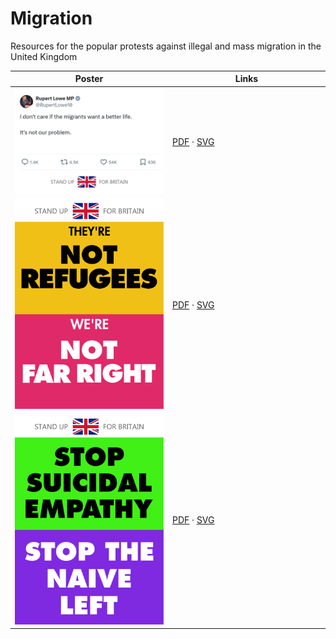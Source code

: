 # Migration
Resources for the popular protests against illegal and mass migration in the United Kingdom

<table width="100%">
  <colgroup>
    <col width="50%">
    <col width="50%">
  </colgroup>
  <thead>
    <tr>
      <th>Poster</th>
      <th>Links</th>
    </tr>
  </thead>
  <tbody>
    <tr>
      <td><strong><img src="Masters/A3_LoweDontCareBetterLife.svg"/></td>
      <td><a href="Derived/A3_LoweDontCareBetterLife.pdf">PDF</a> · <a href="Masters/A3_LoweDontCareBetterLife.svg">SVG</a></td>
    </tr>
    <tr>
      <td><strong><img src="Masters/A3_NotRefugeesNotFarRight.svg"/></td>
      <td><a href="Derived/A3_NotRefugeesNotFarRight.pdf">PDF</a> · <a href="Masters/A3_NotRefugeesNotFarRight.svg">SVG</a></td>
    </tr>
    <tr>
      <td><strong><img src="Masters/A3_SuicidalEmpathyNaiveLeft.svg"/></strong></td>
      <td><a href="Derived/A3_SuicidalEmpathyNaiveLeft.pdf">PDF</a> · <a href="Masters/A3_SuicidalEmpathyNaiveLeft.svg">SVG</a></td>
    </tr>
  </tbody>
</table>
